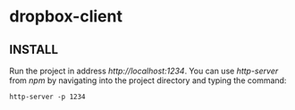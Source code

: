 # dropbox-client
## INSTALL
Run the project in address *http://localhost:1234*. You can use *http-server* from *npm* by navigating into the project directory and typing the command:
```
http-server -p 1234
```

